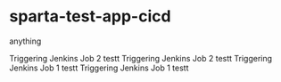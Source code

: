# sparta-test-app-cicd
anything

Triggering Jenkins Job 2 testt
Triggering Jenkins Job 2 testt
Triggering Jenkins Job 1 testt
Triggering Jenkins Job 1 testt
